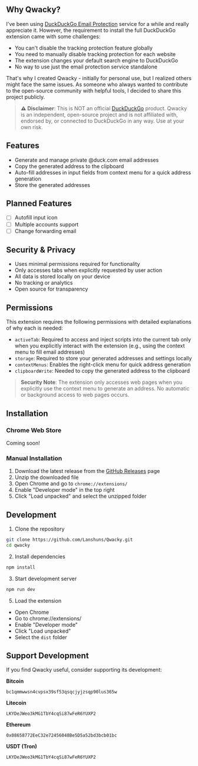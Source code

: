 ## Why Qwacky?

I've been using [DuckDuckGo Email Protection](https://duckduckgo.com/email) service for a while and really appreciate it. However, the requirement to install the full DuckDuckGo extension came with some challenges:

- You can't disable the tracking protection feature globally
- You need to manually disable tracking protection for each website
- The extension changes your default search engine to DuckDuckGo
- No way to use just the email protection service standalone

That's why I created Qwacky - initially for personal use, but I realized others might face the same issues. As someone who always wanted to contribute to the open-source community with helpful tools, I decided to share this project publicly.

> **⚠️ Disclaimer**: This is NOT an official [DuckDuckGo](https://duckduckgo.com) product. Qwacky is an independent, open-source project and is not affiliated with, endorsed by, or connected to DuckDuckGo in any way. Use at your own risk.

## Features
- Generate and manage private @duck.com email addresses
- Copy the generated address to the clipboard
- Auto-fill addresses in input fields from context menu for a quick address generation
- Store the generated addresses

## Planned Features

- [ ] Autofill input icon
- [ ] Multiple accounts support
- [ ] Change forwarding email

## Security & Privacy
- Uses minimal permissions required for functionality
- Only accesses tabs when explicitly requested by user action
- All data is stored locally on your device
- No tracking or analytics
- Open source for transparency

## Permissions

This extension requires the following permissions with detailed explanations of why each is needed:

- `activeTab`: Required to access and inject scripts into the current tab only when you explicitly interact with the extension (e.g., using the context menu to fill email addresses)
- `storage`: Required to store your generated addresses and settings locally
- `contextMenus`: Enables the right-click menu for quick address generation
- `clipboardWrite`: Needed to copy the generated address to the clipboard

> **Security Note**: The extension only accesses web pages when you explicitly use the context menu to generate an address. No automatic or background access to web pages occurs.

## Installation

### Chrome Web Store
Coming soon!

### Manual Installation
1. Download the latest release from the [GitHub Releases](https://github.com/Lanshuns/Qwacky/releases) page
2. Unzip the downloaded file
3. Open Chrome and go to `chrome://extensions/`
4. Enable "Developer mode" in the top right
5. Click "Load unpacked" and select the unzipped folder

## Development

1. Clone the repository
```bash
git clone https://github.com/Lanshuns/Qwacky.git
cd qwacky
```

2. Install dependencies
```bash
npm install
```

3. Start development server
```bash
npm run dev
```

5. Load the extension
- Open Chrome
- Go to chrome://extensions/
- Enable "Developer mode"
- Click "Load unpacked"
- Select the `dist` folder

## Support Development

If you find Qwacky useful, consider supporting its development:

**Bitcoin**
```
bc1qmmwwsn4cvpsx39sf53qsqcjyjzsqp90lus365w
```

**Litecoin**
```
LKYDeJWeo3kMG1TbY4cqSi87wFeR6YUXP2
```

**Ethereum**
```
0x08658772EeC32e72456048Be5D5a52bd3bcb01bc
```

**USDT (Tron)**
```
LKYDeJWeo3kMG1TbY4cqSi87wFeR6YUXP2
```
